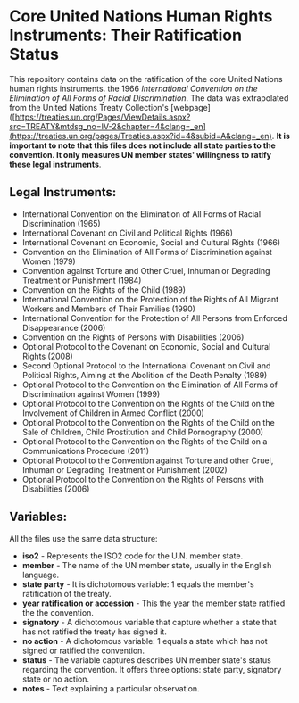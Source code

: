 # Core United Nations Human Rights Instruments: Their Ratification Status

This repository contains data on the ratification of the core United Nations human rights instruments. the 1966 *International Convention on the Elimination of All Forms of Racial Discrimination*. The data was extrapolated from the United Nations Treaty Collection's [webpage]([https://treaties.un.org/Pages/ViewDetails.aspx?src=TREATY&mtdsg_no=IV-2&chapter=4&clang=_en](https://treaties.un.org/pages/Treaties.aspx?id=4&subid=A&clang=_en). **It is important to note that this files does not include all state parties to the convention. It only measures UN member states' willingness to ratify these legal instruments**. 

## Legal Instruments:

- International Convention on the Elimination of All Forms of Racial Discrimination (1965)
- International Covenant on Civil and Political Rights (1966)
- International Covenant on Economic, Social and Cultural Rights (1966)
- Convention on the Elimination of All Forms of Discrimination against Women (1979)
- Convention against Torture and Other Cruel, Inhuman or Degrading Treatment or Punishment (1984)
- Convention on the Rights of the Child (1989)
- International Convention on the Protection of the Rights of All Migrant Workers and Members of Their Families (1990)
- International Convention for the Protection of All Persons from Enforced Disappearance (2006)
- Convention on the Rights of Persons with Disabilities (2006)
- Optional Protocol to the Covenant on Economic, Social and Cultural Rights (2008)
- Second Optional Protocol to the International Covenant on Civil and Political Rights, Aiming at the Abolition of the Death Penalty (1989)
- Optional Protocol to the Convention on the Elimination of All Forms of Discrimination against Women (1999)
- Optional Protocol to the Convention on the Rights of the Child on the Involvement of Children in Armed Conflict (2000)
- Optional Protocol to the Convention on the Rights of the Child on the Sale of Children, Child Prostitution and Child Pornography (2000)
- Optional Protocol to the Convention on the Rights of the Child on a Communications Procedure (2011)
- Optional Protocol to the Convention against Torture and other Cruel, Inhuman or Degrading Treatment or Punishment (2002)
- Optional Protocol to the Convention on the Rights of Persons with Disabilities (2006)


## Variables:

All the files use the same data structure:

- **iso2** - Represents the ISO2 code for the U.N. member state.
- **member** - The name of the UN member state, usually in the English language.
- **state party** - It is dichotomous variable: 1 equals the member's ratification of the treaty.
- **year ratification or accession** - This the year the member state ratified the the convention.
- **signatory** - A dichotomous variable that capture whether a state that has not ratified the treaty has signed it.
- **no action** - A dichotomous variable: 1 equals a state which has not signed or ratified the convention.
- **status** - The variable captures describes UN member state's status regarding the convention. It offers three options: state party, signatory state or no action.
- **notes** - Text explaining a particular observation.
 

